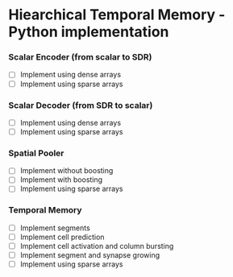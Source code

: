 # Hiearchical Temporal Memory - Python implementation

### Scalar Encoder (from scalar to SDR)
- [ ] Implement using dense arrays
- [ ] Implement using sparse arrays

### Scalar Decoder (from SDR to scalar)
- [ ] Implement using dense arrays
- [ ] Implement using sparse arrays

### Spatial Pooler
- [ ] Implement without boosting
- [ ] Implement with boosting
- [ ] Implement using sparse arrays

### Temporal Memory
- [ ] Implement segments
- [ ] Implement cell prediction
- [ ] Implement cell activation and column bursting
- [ ] Implement segment and synapse growing
- [ ] Implement using sparse arrays
